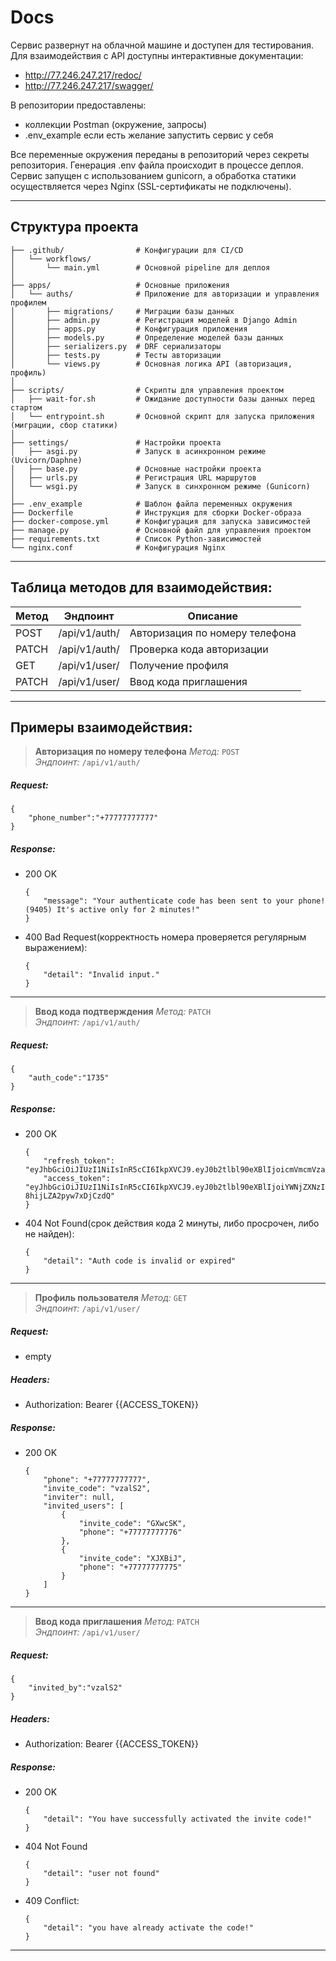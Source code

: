 
# Docs
Сервис развернут на облачной машине и доступен для тестирования. Для взаимодействия с API доступны интерактивные документации:
- http://77.246.247.217/redoc/
- http://77.246.247.217/swagger/

В репозитории предоставлены:
- коллекции Postman (окружение, запросы)
- .env_example если есть желание запустить сервис у себя

Все переменные окружения переданы в репозиторий через секреты репозитория. Генерация .env файла происходит в процессе деплоя.
Сервис запущен с использованием gunicorn, а обработка статики осуществляется через Nginx (SSL-сертификаты не подключены).

---
## Структура проекта
```plaintext
├── .github/                # Конфигурации для CI/CD
│   └── workflows/
│       └── main.yml        # Основной pipeline для деплоя
│
├── apps/                   # Основные приложения
│   └── auths/              # Приложение для авторизации и управления профилем
│       ├── migrations/     # Миграции базы данных
│       ├── admin.py        # Регистрация моделей в Django Admin
│       ├── apps.py         # Конфигурация приложения
│       ├── models.py       # Определение моделей базы данных
│       ├── serializers.py  # DRF сериализаторы
│       ├── tests.py        # Тесты авторизации
│       └── views.py        # Основная логика API (авторизация, профиль)
│
├── scripts/                # Скрипты для управления проектом
│   ├── wait-for.sh         # Ожидание доступности базы данных перед стартом
│   └── entrypoint.sh       # Основной скрипт для запуска приложения (миграции, сбор статики)
│
├── settings/               # Настройки проекта
│   ├── asgi.py             # Запуск в асинхронном режиме (Uvicorn/Daphne)
│   ├── base.py             # Основные настройки проекта
│   ├── urls.py             # Регистрация URL маршрутов
│   └── wsgi.py             # Запуск в синхронном режиме (Gunicorn)
│
├── .env_example            # Шаблон файла переменных окружения
├── Dockerfile              # Инструкция для сборки Docker-образа
├── docker-compose.yml      # Конфигурация для запуска зависимостей
├── manage.py               # Основной файл для управления проектом
├── requirements.txt        # Список Python-зависимостей
└── nginx.conf              # Конфигурация Nginx
```
---
## Таблица методов для взаимодействия:
| Метод  | Эндпоинт                | Описание                          |
|--------|-------------------------|-----------------------------------|
| POST   | /api/v1/auth/           | Авторизация по номеру телефона    |
| PATCH  | /api/v1/auth/           | Проверка кода авторизации         |
| GET    | /api/v1/user/           | Получение профиля                 |
| PATCH  | /api/v1/user/           | Ввод кода приглашения             |

---
## Примеры взаимодействия:
> **Авторизация по номеру телефона** 
*Метод:* `POST`  
*Эндпоинт:* `/api/v1/auth/` 

##### Request:
```
{
    "phone_number":"+77777777777"
}
```
##### Response:
-   200 OK
    ```
    {
        "message": "Your authenticate code has been sent to your phone! (9405) It's active only for 2 minutes!"
    }
    ```
-   400 Bad Request(корректность номера проверяется регулярным выражением):
    ```
    {
        "detail": "Invalid input."
    }
    ```
---
> **Ввод кода подтверждения**
*Метод:* `PATCH`  
*Эндпоинт:* `/api/v1/auth/`

##### Request:
```
{
    "auth_code":"1735"
}
```
##### Response:
-   200 OK
    ```
    {
        "refresh_token": "eyJhbGciOiJIUzI1NiIsInR5cCI6IkpXVCJ9.eyJ0b2tlbl90eXBlIjoicmVmcmVzaCIsImV4cCI6MTczMzEyNTk0NCwiaWF0IjoxNzMzMDM5NTQ0LCJqdGkiOiJkNTU2NWU2YjJiMTQ0YTM5ODAxZmZmNDBjZjZmZDRjZCIsInVzZXJfaWQiOjJ9.65SNI5mB9pPIPK7ppUIgwR5Wf6346NUapuyei10cEYk",
        "access_token": "eyJhbGciOiJIUzI1NiIsInR5cCI6IkpXVCJ9.eyJ0b2tlbl90eXBlIjoiYWNjZXNzIiwiZXhwIjoxNzMzMDM5ODQ0LCJpYXQiOjE3MzMwMzk1NDQsImp0aSI6ImE4ZTc1ZTg0MmM1ZTRmNzk4N2YwOTNkOTRiYmI3MjhiIiwidXNlcl9pZCI6Mn0.OG0W4c5mgIKoHtdeFdSQBfa-8hijLZA2pyw7xDjCzdQ"
    }
    ```
-   404 Not Found(срок действия кода 2 минуты, либо просрочен, либо не найден):
    ```
    {
        "detail": "Auth code is invalid or expired"
    }
    ```
---
> **Профиль пользователя**
*Метод:* `GET`  
*Эндпоинт:* `/api/v1/user/`

##### Request: 
-   empty
##### Headers:
-   Authorization: Bearer {{ACCESS_TOKEN}}

##### Response:
-   200 OK
    ```
    {
        "phone": "+77777777777",
        "invite_code": "vzalS2",
        "inviter": null,
        "invited_users": [
            {
                "invite_code": "GXwcSK",
                "phone": "+77777777776"
            },
            {
                "invite_code": "XJXBiJ",
                "phone": "+77777777775"
            }
        ]
    }
    ```
---
> **Ввод кода приглашения**
*Метод:* `PATCH`  
*Эндпоинт:* `/api/v1/user/`

##### Request: 
```
{
    "invited_by":"vzalS2"
}
```
##### Headers:
-   Authorization: Bearer {{ACCESS_TOKEN}}
##### Response:
-   200 OK
    ```
    {
        "detail": "You have successfully activated the invite code!"
    }
    ```
-   404 Not Found
    ```
    {
        "detail": "user not found"
    }
    ```
-   409 Conflict:
    ```
    {
        "detail": "you have already activate the code!"
    }
    ```
---